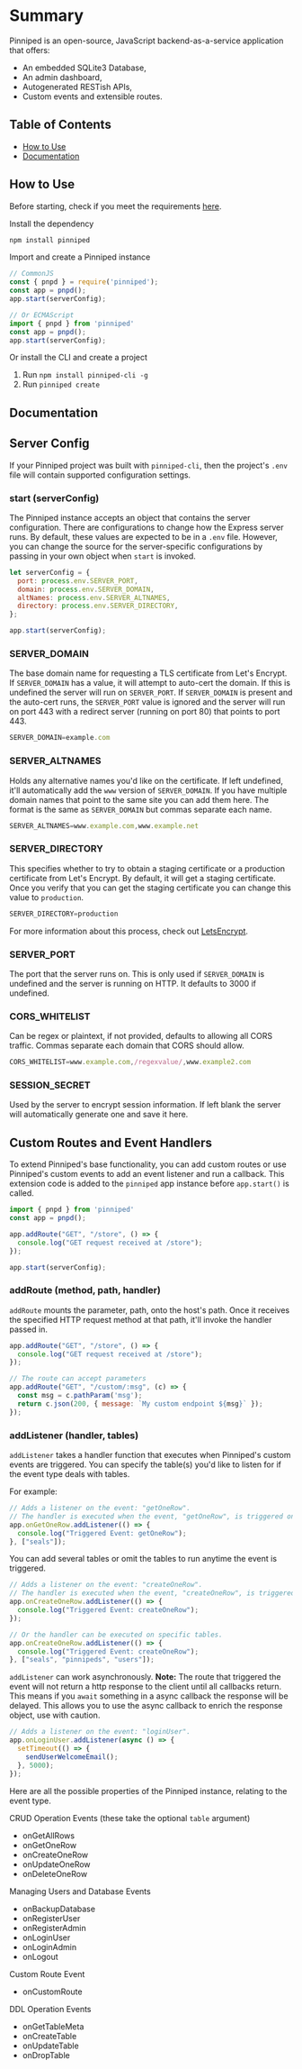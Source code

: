 # Summary
Pinniped is an open-source, JavaScript backend-as-a-service application that offers:
 * An embedded SQLite3 Database,
 * An admin dashboard,
 * Autogenerated RESTish APIs,
 * Custom events and extensible routes.

## Table of Contents
* [How to Use](https://github.com/pinniped-baas/pinniped?tab=readme-ov-file#how-to-use)
* [Documentation](https://github.com/pinniped-baas/pinniped?tab=readme-ov-file#documentation)

## How to Use
Before starting, check if you meet the requirements [here](https://github.com/pinniped-baas).

Install the dependency
```javascript 
npm install pinniped
```
Import and create a Pinniped instance
```javascript
// CommonJS
const { pnpd } = require('pinniped');
const app = pnpd();
app.start(serverConfig);

// Or ECMAScript
import { pnpd } from 'pinniped'
const app = pnpd();
app.start(serverConfig);
```
Or install the CLI and create a project
1. Run `npm install pinniped-cli -g`
2. Run `pinniped create`

## Documentation

## Server Config
If your Pinniped project was built with `pinniped-cli`, then the project's `.env` file will contain supported configuration settings.

### start (serverConfig)
The Pinniped instance accepts an object that contains the server configuration.
There are configurations to change how the Express server runs. By default, these values are expected to be in a `.env` file. 
However, you can change the source for the server-specific configurations by passing in your own object when `start` is invoked.
```javascript
let serverConfig = {
  port: process.env.SERVER_PORT,
  domain: process.env.SERVER_DOMAIN,
  altNames: process.env.SERVER_ALTNAMES,
  directory: process.env.SERVER_DIRECTORY,
};

app.start(serverConfig);
```

### SERVER_DOMAIN 
The base domain name for requesting a TLS certificate from Let's Encrypt. If `SERVER_DOMAIN` has a value, it will attempt to auto-cert the domain.
If this is undefined the server will run on `SERVER_PORT`. If `SERVER_DOMAIN` is present and the auto-cert runs, the `SERVER_PORT` value is ignored and the server will run on port 443 with a redirect server (running on port 80) that points to port 443. 
```javascript
SERVER_DOMAIN=example.com
```

### SERVER_ALTNAMES
Holds any alternative names you'd like on the certificate. If left undefined, it'll automatically add the `www` version of `SERVER_DOMAIN`. If you have multiple domain names that point to the same site you can add them here. The format is the same as `SERVER_DOMAIN` but commas separate each name. 
```javascript
SERVER_ALTNAMES=www.example.com,www.example.net
```

### SERVER_DIRECTORY 
This specifies whether to try to obtain a staging certificate or a production certificate from Let's Encrypt. By default, it will get a staging certificate. Once you verify that you can get the staging certificate you can change this value to `production`. 
```javascript
SERVER_DIRECTORY=production
```
For more information about this process, check out [LetsEncrypt](https://letsencrypt.org/docs/staging-environment/).

### SERVER_PORT
The port that the server runs on. This is only used if `SERVER_DOMAIN` is undefined and the server is running on HTTP. It defaults to 3000 if undefined.

### CORS_WHITELIST 
Can be regex or plaintext, if not provided, defaults to allowing all CORS traffic. Commas separate each domain that CORS should allow. 
```javascript
CORS_WHITELIST=www.example.com,/regexvalue/,www.example2.com
```

### SESSION_SECRET 
Used by the server to encrypt session information. If left blank the server will automatically generate one and save it here.

## Custom Routes and Event Handlers
To extend Pinniped's base functionality, you can add custom routes or use Pinniped's custom events to add an event listener and run a callback. This extension code is added to the `pinniped` app instance before `app.start()` is called.
```javascript
import { pnpd } from 'pinniped'
const app = pnpd();

app.addRoute("GET", "/store", () => {
  console.log("GET request received at /store");
});

app.start(serverConfig);
```

### addRoute (method, path, handler)
`addRoute` mounts the parameter, path, onto the host's path. Once it receives
the specified HTTP request method at that path, it'll invoke the handler passed in.
```javascript
app.addRoute("GET", "/store", () => {
  console.log("GET request received at /store");
});

// The route can accept parameters
app.addRoute("GET", "/custom/:msg", (c) => {
  const msg = c.pathParam('msg');
  return c.json(200, { message: `My custom endpoint ${msg}` });
});
```
### addListener (handler, tables)
`addListener` takes a handler function that executes when Pinniped's custom events are triggered. 
You can specify the table(s) you'd like to listen for if the event type deals with tables.

For example:
```javascript
// Adds a listener on the event: "getOneRow".
// The handler is executed when the event, "getOneRow", is triggered on table "seals".
app.onGetOneRow.addListener(() => {
  console.log("Triggered Event: getOneRow");
}, ["seals"]);
```
You can add several tables or omit the tables to run anytime the event is triggered.
```javascript
// Adds a listener on the event: "createOneRow".
// The handler is executed when the event, "createOneRow", is triggered on any table.
app.onCreateOneRow.addListener(() => {
  console.log("Triggered Event: createOneRow");
});

// Or the handler can be executed on specific tables.
app.onCreateOneRow.addListener(() => {
  console.log("Triggered Event: createOneRow");
}, ["seals", "pinnipeds", "users"]);
```

`addListener` can work asynchronously. **Note:** The route that triggered the event will not return a http response to the client until all callbacks return. This means if you `await` something in a async callback the response will be delayed. This allows you to use the async callback to enrich the response object, use with caution.


```javascript
// Adds a listener on the event: "loginUser".
app.onLoginUser.addListener(async () => {
  setTimeout(() => {
    sendUserWelcomeEmail();
  }, 5000);
});
```

Here are all the possible properties of the Pinniped instance, relating to the event type.

CRUD Operation Events (these take the optional `table` argument)
* onGetAllRows
* onGetOneRow
* onCreateOneRow
* onUpdateOneRow
* onDeleteOneRow

Managing Users and Database Events
* onBackupDatabase
* onRegisterUser
* onRegisterAdmin
* onLoginUser
* onLoginAdmin
* onLogout

Custom Route Event
* onCustomRoute

DDL Operation Events
* onGetTableMeta
* onCreateTable
* onUpdateTable
* onDropTable


